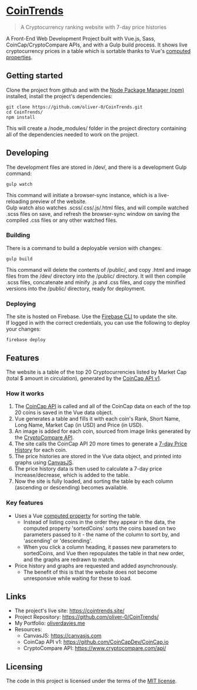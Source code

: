 # [CoinTrends](cointrends.site "cointrends.site")
> A Cryptocurrency ranking website with 7-day price histories

A Front-End Web Development Project built with Vue.js, Sass, CoinCap/CryptoCompare APIs, and with 
a Gulp build process. It shows live cryptocurrency prices in a table which is sortable thanks to Vue's 
[computed properties](#key-features "Key Features").

## Getting started

Clone the project from github and with the [Node Package Manager (npm)](https://docs.npmjs.com/ "npm Documentation") installed, 
install the project's dependencies:

```shell
git clone https://github.com/oliver-0/CoinTrends.git
cd CoinTrends/
npm install
``` 

This will create a /node_modules/ folder in the project directory containing all of the dependencies 
needed to work on the project.

## Developing

The development files are stored in /dev/, and there is a development Gulp command:

```shell
gulp watch
```

This command will initiate a browser-sync instance, which is a live-reloading preview of the website.  
Gulp watch also watches .scss/.css/.js/.html files, and will compile watched .scss files on save, and refresh 
the browser-sync window on saving the compiled .css files or any other watched files.

### Building

There is a command to build a deployable version with changes:

```shell
gulp build
```

This command will delete the contents of /public/, and copy .html and image files from the /dev/ directory 
into the /public/ directory. It will then compile .scss files, concatenate and minify .js and .css files, 
and copy the minified versions into the /public/ directory, ready for deployment.

### Deploying

The site is hosted on Firebase.
Use the [Firebase CLI](https://firebase.google.com/docs/cli/ "Firebase CLI Reference") to update the site.  
If logged in with the correct credentials, you can use the following to deploy your changes:

```shell
firebase deploy
```

## Features

The website is a table of the top 20 Cryptocurrencies listed by Market Cap (total $ amount in circulation), 
generated by the [CoinCap API v1](https://github.com/CoinCapDev/CoinCap.io "CoinCap API v1 - GitHub"). 

### How it works
1. The [CoinCap API](https://github.com/CoinCapDev/CoinCap.io "CoinCap API v1 - GitHub") is called and all of the 
CoinCap data on each of the top 20 coins is saved in the Vue data object.
2. Vue generates a table and fills it with each coin's Rank, Short Name, Long Name, Market Cap (in USD) and Price 
(in USD). 
3. An image is added for each coin, sourced from image links generated by the 
[CryptoCompare API](https://www.cryptocompare.com/api/ "CryptoCompare API docs"). 
4. The site calls the CoinCap API 20 more times to generate a 
[7-day Price History](https://github.com/CoinCapDev/CoinCap.io#history7daycoin "CoinCap API - history 7day") 
for each coin. 
5. The price histories are stored in the Vue data object, and printed into graphs using 
[CanvasJS](https://canvasjs.com/ "Beautiful HTML5 JavaScript Charts | CanvasJS.com"). 
6. The price history data is then used to calculate a 7-day price increase/decrease, which is added to the table. 
7. Now the site is fully loaded, and sorting the table by each column (ascending or descending) becomes available.

### Key features
* Uses a Vue [computed property](https://vuejs.org/v2/guide/computed.html "Computed Properties and Watchers | Vue.js") 
for sorting the table.
  * Instead of listing coins in the order they appear in the data, the computed property 'sortedCoins' 
  sorts the coins based on two parameters passed to it - the name of the column to sort by, and 'ascending' or
  'descending'.
  * When you click a column heading, it passes new parameters to sortedCoins, and Vue then repopulates the table in that 
  new order, and the graphs are redrawn to match.
* Price history and graphs are requested and added asynchronously.
  * The benefit of this is that the website does not become unresponsive while waiting for these to load.
   

## Links

- The project's live site: https://cointrends.site/
- Project Repository: https://github.com/oliver-0/CoinTrends/
- My Portfolio: [oliverdavies.me](https://oliverdavies.me)
- Resources: 
  - CanvasJS: https://canvasjs.com
  - CoinCap API v1: https://github.com/CoinCapDev/CoinCap.io
  - CryptoCompare API: https://www.cryptocompare.com/api/


## Licensing

The code in this project is licensed under the terms of the [MIT license](https://github.com/oliver-0/CoinTrends/blob/master/LICENSE).
